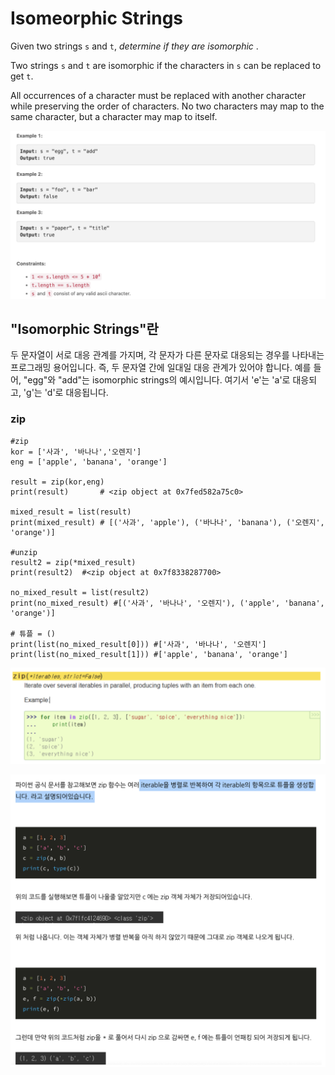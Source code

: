 # Isomeorphic Strings

Given two strings `s` and `t`, _determine if they are isomorphic_ .

Two strings `s` and `t` are isomorphic if the characters in `s` can be replaced to get `t`.

All occurrences of a character must be replaced with another character while preserving the order of characters. No two characters may map to the same character, but a character may map to itself.

![1711990668260](image/1.Isomeorphic_Strings/1711990668260.png)

## "Isomorphic Strings"란

두 문자열이 서로 대응 관계를 가지며, 각 문자가 다른 문자로 대응되는 경우를 나타내는 프로그래밍 용어입니다. 즉, 두 문자열 간에 일대일 대응 관계가 있어야 합니다. 예를 들어, "egg"와 "add"는 isomorphic strings의 예시입니다. 여기서 'e'는 'a'로 대응되고, 'g'는 'd'로 대응됩니다.

### zip

```
#zip
kor = ['사과', '바나나','오렌지']
eng = ['apple', 'banana', 'orange']

result = zip(kor,eng)
print(result)       # <zip object at 0x7fed582a75c0>

mixed_result = list(result)
print(mixed_result) # [('사과', 'apple'), ('바나나', 'banana'), ('오렌지', 'orange')]

#unzip
result2 = zip(*mixed_result)
print(result2)  #<zip object at 0x7f8338287700>

no_mixed_result = list(result2)
print(no_mixed_result) #[('사과', '바나나', '오렌지'), ('apple', 'banana', 'orange')]

# 튜플 = ()
print(list(no_mixed_result[0])) #['사과', '바나나', '오렌지']
print(list(no_mixed_result[1])) #['apple', 'banana', 'orange']
```

![1711991413242](image/1.Isomeorphic_Strings/1711991413242.png)

![1711991450898](image/1.Isomeorphic_Strings/1711991450898.png)

